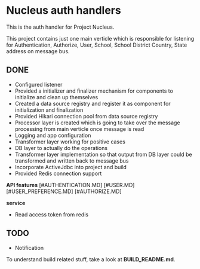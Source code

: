 Nucleus auth handlers
=====================

This is the auth handler for Project Nucleus.

This project contains just one main verticle which is responsible for listening for Authentication, Authorize, User, School, School District Country, State address on message bus.

DONE
----
* Configured listener
* Provided a initializer and finalizer mechanism for components to initialize and clean up themselves
* Created a data source registry and register it as component for initialization and finalization
* Provided Hikari connection pool from data source registry
* Processor layer is created which is going to take over the message processing from main verticle once message is read
* Logging and app configuration
* Transformer layer working for positive cases
* DB layer to actually do the operations
* Transformer layer implementation so that output from DB layer could be transformed and written back to message bus
* Incorporate ActiveJdbc into project and build
* Provided Redis connection support

**API features**
[#AUTHENTICATION.MD]
[#USER.MD]
[#USER_PREFERENCE.MD]
[#AUTHORIZE.MD]

**service**
* Read access token from redis

TODO
----
 - Notification

To understand build related stuff, take a look at **BUILD_README.md**.

